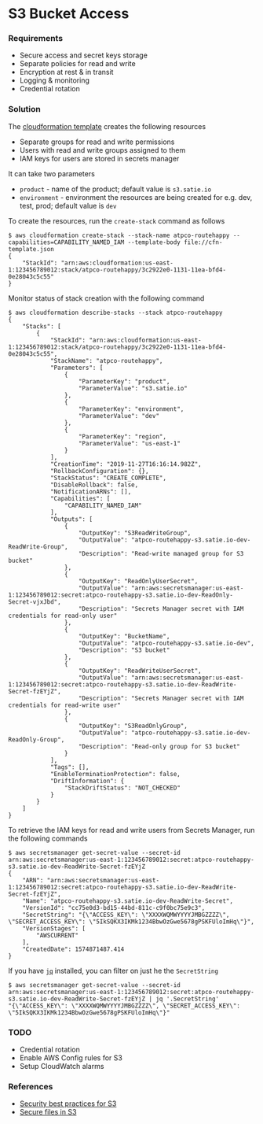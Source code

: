 # S3 Bucket Access

### Requirements

* Secure access and secret keys storage
* Separate policies for read and write
* Encryption at rest & in transit
* Logging & monitoring
* Credential rotation

### Solution

The [cloudformation template](./cfn-template.json) creates the following resources 

* Separate groups for read and write permissions
* Users with read and write groups assigned to them
* IAM keys for users are stored in secrets manager

It can take two parameters
* `product` - name of the product; default value is `s3.satie.io`
* `environment` - environment the resources are being created for e.g. dev, test, prod; default value is `dev`

To create the resources, run the `create-stack` command as follows

```shell
$ aws cloudformation create-stack --stack-name atpco-routehappy --capabilities=CAPABILITY_NAMED_IAM --template-body file://cfn-template.json
{
    "StackId": "arn:aws:cloudformation:us-east-1:123456789012:stack/atpco-routehappy/3c2922e0-1131-11ea-bfd4-0e28043c5c55"
}
```

Monitor status of stack creation with the following command

```shell
$ aws cloudformation describe-stacks --stack atpco-routehappy
{
    "Stacks": [
        {
            "StackId": "arn:aws:cloudformation:us-east-1:123456789012:stack/atpco-routehappy/3c2922e0-1131-11ea-bfd4-0e28043c5c55",
            "StackName": "atpco-routehappy",
            "Parameters": [
                {
                    "ParameterKey": "product",
                    "ParameterValue": "s3.satie.io"
                },
                {
                    "ParameterKey": "environment",
                    "ParameterValue": "dev"
                },
                {
                    "ParameterKey": "region",
                    "ParameterValue": "us-east-1"
                }
            ],
            "CreationTime": "2019-11-27T16:16:14.982Z",
            "RollbackConfiguration": {},
            "StackStatus": "CREATE_COMPLETE",
            "DisableRollback": false,
            "NotificationARNs": [],
            "Capabilities": [
                "CAPABILITY_NAMED_IAM"
            ],
            "Outputs": [
                {
                    "OutputKey": "S3ReadWriteGroup",
                    "OutputValue": "atpco-routehappy-s3.satie.io-dev-ReadWrite-Group",
                    "Description": "Read-write managed group for S3 bucket"
                },
                {
                    "OutputKey": "ReadOnlyUserSecret",
                    "OutputValue": "arn:aws:secretsmanager:us-east-1:123456789012:secret:atpco-routehappy-s3.satie.io-dev-ReadOnly-Secret-vjxJbd",
                    "Description": "Secrets Manager secret with IAM credentials for read-only user"
                },
                {
                    "OutputKey": "BucketName",
                    "OutputValue": "atpco-routehappy-s3.satie.io-dev",
                    "Description": "S3 bucket"
                },
                {
                    "OutputKey": "ReadWriteUserSecret",
                    "OutputValue": "arn:aws:secretsmanager:us-east-1:123456789012:secret:atpco-routehappy-s3.satie.io-dev-ReadWrite-Secret-fzEYjZ",
                    "Description": "Secrets Manager secret with IAM credentials for read-write user"
                },
                {
                    "OutputKey": "S3ReadOnlyGroup",
                    "OutputValue": "atpco-routehappy-s3.satie.io-dev-ReadOnly-Group",
                    "Description": "Read-only group for S3 bucket"
                }
            ],
            "Tags": [],
            "EnableTerminationProtection": false,
            "DriftInformation": {
                "StackDriftStatus": "NOT_CHECKED"
            }
        }
    ]
}
```

To retrieve the IAM keys for read and write users from Secrets Manager, run the following commands

```shell
$ aws secretsmanager get-secret-value --secret-id arn:aws:secretsmanager:us-east-1:123456789012:secret:atpco-routehappy-s3.satie.io-dev-ReadWrite-Secret-fzEYjZ
{
    "ARN": "arn:aws:secretsmanager:us-east-1:123456789012:secret:atpco-routehappy-s3.satie.io-dev-ReadWrite-Secret-fzEYjZ",
    "Name": "atpco-routehappy-s3.satie.io-dev-ReadWrite-Secret",
    "VersionId": "cc75e0d3-bd15-44bd-811c-c9f0bc75e9c3",
    "SecretString": "{\"ACCESS_KEY\": \"XXXXWQMWYYYYJMBGZZZZ\", \"SECRET_ACCESS_KEY\": \"5IkSQKX3IKMk1234BbwOzGwe5678gPSKFUloImHq\"}",
    "VersionStages": [
        "AWSCURRENT"
    ],
    "CreatedDate": 1574871487.414
}
```

If you have [`jq`](https://stedolan.github.io/jq/) installed, you can filter on just he the `SecretString`

```shell
$ aws secretsmanager get-secret-value --secret-id arn:aws:secretsmanager:us-east-1:123456789012:secret:atpco-routehappy-s3.satie.io-dev-ReadWrite-Secret-fzEYjZ | jq '.SecretString'
"{\"ACCESS_KEY\": \"XXXXWQMWYYYYJMBGZZZZ\", \"SECRET_ACCESS_KEY\": \"5IkSQKX3IKMk1234BbwOzGwe5678gPSKFUloImHq\"}"
```

### TODO
* Credential rotation
* Enable AWS Config rules for S3
* Setup CloudWatch alarms

### References
* [Security best practices for S3](https://docs.aws.amazon.com/AmazonS3/latest/dev/security-best-practices.html)
* [Secure files in S3](https://aws.amazon.com/premiumsupport/knowledge-center/secure-s3-resources/)